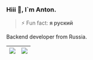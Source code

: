 
### Hiii 👋, I`m Anton.

>⚡ Fun fact: **я руский**

Backend developer from Russia.

| <img align="center" src="https://github-readme-stats.vercel.app/api/wakatime/?username=gidron&layout=compact&theme=tokyonight&hide_border=true" /> | <img align="center" src="https://github-readme-stats.vercel.app/api?username=gidron&show_icons=true&&theme=tokyonight&hide_border=true" /> |
| ------------- | ------------- |
